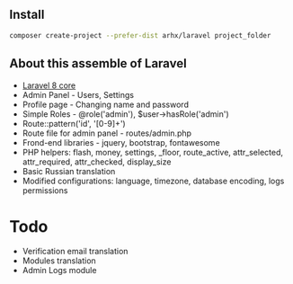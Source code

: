 ## Install
```bash
composer create-project --prefer-dist arhx/laravel project_folder
```


## About this assemble of Laravel

- [Laravel 8 core](https://laravel.com/docs/8.x)
- Admin Panel - Users, Settings
- Profile page - Changing name and password
- Simple Roles - @role('admin'), $user->hasRole('admin')
- Route::pattern('id', '[0-9]+')
- Route file for admin panel - routes/admin.php
- Frond-end libraries - jquery, bootstrap, fontawesome
- PHP helpers: flash, money, settings, _floor, route_active, attr_selected, attr_required, attr_checked, display_size
- Basic Russian translation
- Modified configurations: language, timezone, database encoding, logs permissions


# Todo
- Verification email translation
- Modules translation
- Admin Logs module
